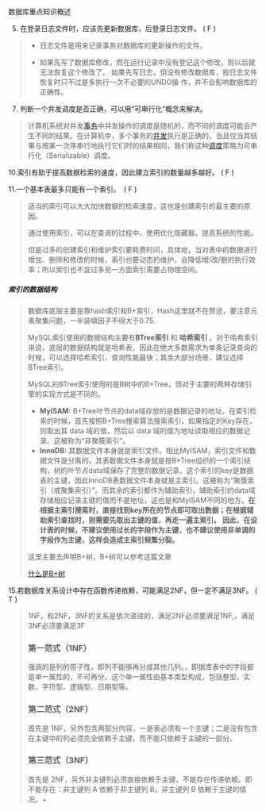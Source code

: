 数据库重点知识概述

5. 在登录日志文件时，应该先更新数据库，后登录日志文件。 ( F   )

>- 日志文件是用来记录事务对数据库的更新操作的文件。 
>
>- 如果先写了数据库修改，而在运行记录中没有登记这个修改，则以后就无法恢复这个修改了。   如果先写日志，但没有修改数据库，按日志文件恢复时只不过是多执行一次不必要的UNDO操    作，并不会影响数据库的正确性。

7. 判断一个并发调度是否正确，可以用“可串行化”概念来解决。

> 计算机系统对并发[事务](https://baike.baidu.com/item/事务/5945882)中并发操作的调度是随机的，而不同的调度可能会产生不同的结果。在计算机中，多个事务的[并发](https://baike.baidu.com/item/并发/11024806)执行是正确的，当且仅当其结果与按某一次序串行地执行它们时的结果相同，我们称这种[调度](https://baike.baidu.com/item/调度/206795)策略为可串行化（Serializable）调度。

10.索引有助于提高数据检索的速度，因此建立索引的数量越多越好。 ( F  )

11.一个基本表最多只能有一个索引。　( F  )

> 适当的索引可以大大加快数据的检索速度，这也是创建索引的最主要的原因。
>
> 通过使用索引，可以在查询的过程中，使用优化隐藏器，提高系统的性能。
>
> 但是过多的创建索引和维护索引要耗费时间，具体地，当对表中的数据进行增加、删除和修改的时候，索引也要动态的维护，会降低增/改/删的执行效率；所以索引也不宜过多另一方面索引需要占物理空间。

##### 索引的数据结构

>数据库底层主要是靠hash索引和B+索引，Hash这里就不在赘述，要注意元素聚集问题，一半装填因子不得大于0.75.
>
>MySQL索引使用的数据结构主要有**BTree索引** 和 **哈希索引** 。对于哈希索引来说，底层的数据结构就是哈希表，因此在绝大多数需求为单条记录查询的时候，可以选择哈希索引，查询性能最快；其余大部分场景，建议选择BTree索引。
>
>MySQL的BTree索引使用的是B树中的B+Tree，但对于主要的两种存储引擎的实现方式是不同的。
>
>- **MyISAM:** B+Tree叶节点的data域存放的是数据记录的地址。在索引检索的时候，首先按照B+Tree搜索算法搜索索引，如果指定的Key存在，则取出其 data 域的值，然后以 data 域的值为地址读取相应的数据记录。这被称为“非聚簇索引”。
>- **InnoDB:** 其数据文件本身就是索引文件。相比MyISAM，索引文件和数据文件是分离的，其表数据文件本身就是按B+Tree组织的一个索引结构，树的叶节点data域保存了完整的数据记录。这个索引的key是数据表的主键，因此InnoDB表数据文件本身就是主索引。这被称为“聚簇索引（或聚集索引）”。而其余的索引都作为辅助索引，辅助索引的data域存储相应记录主键的值而不是地址，这也是和MyISAM不同的地方。**在根据主索引搜索时，直接找到key所在的节点即可取出数据；在根据辅助索引查找时，则需要先取出主键的值，再走一遍主索引。** **因此，在设计表的时候，不建议使用过长的字段作为主键，也不建议使用非单调的字段作为主键，这样会造成主索引频繁分裂。**
>
>这里主要去声明B+树，B+树可以参考这篇文章
>
>[什么是B+树](https://youmingsama.cn/posts/hello%20world/%E6%98%AFB%E6%A0%91%E4%B8%8D%E6%98%AFB-%E6%A0%91/)

15.若数据库关系设计中存在函数传递依赖，可能满足2NF，但一定不满足3NF。 ( T  )

> 1NF，和2NF，3NF的关系是依次递进的，满足2NF必须要满足1NF,，满足3NF必须要满足3F
>
> ### 第一范式（1NF）
>
> 强调的是列的原子性，即列不能够再分成其他几列。，即据库表中的字段都是单一属性的，不可再分。这个单一属性由基本类型构成，包括整型、实数、字符型、逻辑型、日期型等。
>
> ### 第二范式（2NF）
>
> 首先是 1NF，另外包含两部分内容，一是表必须有一个主键；二是没有包含在主键中的列必须完全依赖于主键，而不能只依赖于主键的一部分。
>
> ### 第三范式（3NF）
>
> 首先是 2NF，另外非主键列必须直接依赖于主键，不能存在传递依赖。即不能存在：非主键列 A 依赖于非主键列 B，非主键列 B 依赖于主键的情况。+

